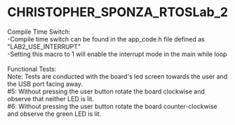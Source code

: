 # CHRISTOPHER_SPONZA_RTOSLab_2  <br />
Compile Time Switch:  <br />
  -Compile time switch can be found in the app_code.h file defined as "LAB2_USE_INTERRUPT"  <br />
  -Setting this macro to 1 will enable the interrupt mode in the main while loop  <br />
<br />
Functional Tests: <br />
  Note: Tests are conducted with the board's led screen towards the user and the USB port facing away.  <br />
  #5: Without pressing the user button rotate the board clockwise and observe that neither LED is lit.   <br />
  #6: Without pressing the user button rotate the board counter-clockwise and observe the green LED is lit. 
